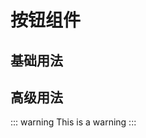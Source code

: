 # 按钮组件

## 基础用法
<preview path="../demos/JButton/index.vue" title="基本使用" description="xxxxx"></preview>

## 高级用法

::: warning
This is a warning
:::
